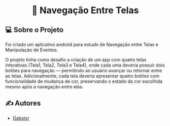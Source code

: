 <h1 align="center">📱 Navegação Entre Telas</h1>

## 💻 Sobre o Projeto
Foi criado um aplicativo android para estudo de Navegação entre Telas e Manipulação de Eventos.


O projeto tinha como desafio a criação de um app com quatro telas interativas (Tela1, Tela2, Tela3 e Tela4), onde cada uma deveria possuir dois botões para navegação — permitindo ao usuário avançar ou retornar entre as telas. Adicionalmente, cada tela deveria apresentar quatro botões com funcionalidade de mudança de cor, preservando o estado da cor escolhida mesmo após a navegação entre elas.

## ✍️ Autores

- [Gabstxr](https://github.com/Gabstxr)
